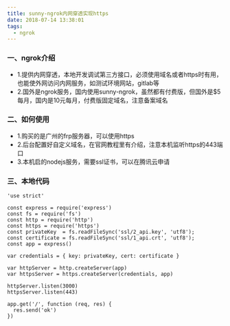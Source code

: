 ```yaml
---
title: sunny-ngrok内网穿透实现https
date: 2018-07-14 13:38:01
tags:
  - ngrok
---
```


### 一、ngrok介绍
- 1.提供内网穿透，本地开发调试第三方接口，必须使用域名或者https时有用，也能使外网访问内网服务，如测试环境网站，gitlab等
- 2.国外是ngrok服务，国内使用sunny-ngrok，虽然都有付费版，但国外是$5每月，国内是10元每月，付费版固定域名，注意备案域名

### 二、如何使用
- 1.购买的是广州的frp服务器，可以使用https
- 2.后台配置好自定义域名，在官网教程里有介绍，注意本机监听https的443端口
- 3.本机启的nodejs服务，需要ssl证书，可以在腾讯云申请

### 三、本地代码
```
'use strict'

const express = require('express')
const fs = require('fs')
const http = require('http')
const https = require('https')
const privateKey  = fs.readFileSync('ssl/2_api.key', 'utf8');
const certificate = fs.readFileSync('ssl/1_api.crt', 'utf8');
const app = express()

var credentials = { key: privateKey, cert: certificate }

var httpServer = http.createServer(app)
var httpsServer = https.createServer(credentials, app)

httpServer.listen(3000)
httpsServer.listen(443)

app.get('/', function (req, res) {
  res.send('ok')
})
```
